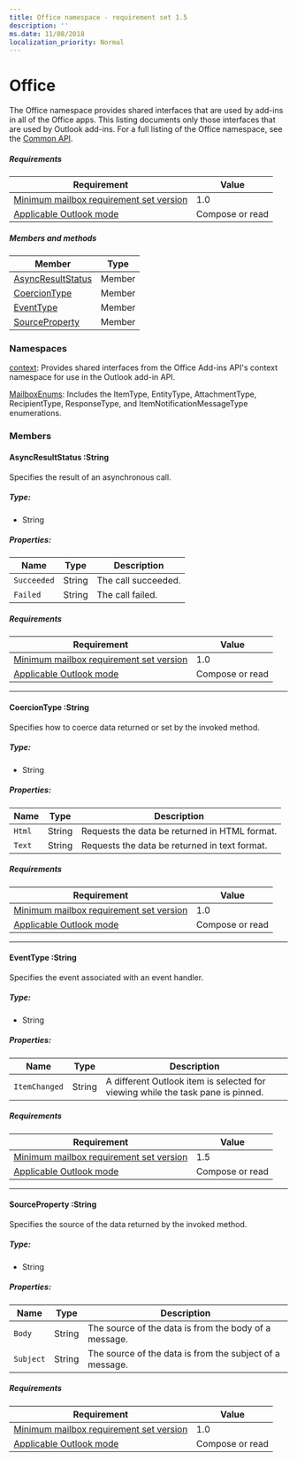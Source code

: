```yaml
---
title: Office namespace - requirement set 1.5
description: ''
ms.date: 11/08/2018
localization_priority: Normal
---
```


# Office

The Office namespace provides shared interfaces that are used by add-ins in all of the Office apps. This listing documents only those interfaces that are used by Outlook add-ins. For a full listing of the Office namespace, see the [Common API](/javascript/api/office).

##### Requirements

|Requirement| Value|
|---|---|
|[Minimum mailbox requirement set version](/office/dev/add-ins/reference/requirement-sets/outlook-api-requirement-sets)| 1.0|
|[Applicable Outlook mode](https://docs.microsoft.com/outlook/add-ins/#extension-points)| Compose or read|

##### Members and methods

| Member | Type |
|--------|------|
| [AsyncResultStatus](#asyncresultstatus-string) | Member |
| [CoercionType](#coerciontype-string) | Member |
| [EventType](#eventtype-string) | Member |
| [SourceProperty](#sourceproperty-string) | Member |

### Namespaces

[context](office.context.md): Provides shared interfaces from the Office Add-ins API's context namespace for use in the Outlook add-in API.

[MailboxEnums](/javascript/api/outlook/office.mailboxenums.attachmenttype): Includes the ItemType, EntityType, AttachmentType, RecipientType, ResponseType, and ItemNotificationMessageType enumerations.

### Members

####  AsyncResultStatus :String

Specifies the result of an asynchronous call.

##### Type:

*   String

##### Properties:

|Name| Type| Description|
|---|---|---|
|`Succeeded`| String|The call succeeded.|
|`Failed`| String|The call failed.|

##### Requirements

|Requirement| Value|
|---|---|
|[Minimum mailbox requirement set version](/office/dev/add-ins/reference/requirement-sets/outlook-api-requirement-sets)| 1.0|
|[Applicable Outlook mode](https://docs.microsoft.com/outlook/add-ins/#extension-points)| Compose or read|

---

####  CoercionType :String

Specifies how to coerce data returned or set by the invoked method.

##### Type:

*   String

##### Properties:

|Name| Type| Description|
|---|---|---|
|`Html`| String|Requests the data be returned in HTML format.|
|`Text`| String|Requests the data be returned in text format.|

##### Requirements

|Requirement| Value|
|---|---|
|[Minimum mailbox requirement set version](/office/dev/add-ins/reference/requirement-sets/outlook-api-requirement-sets)| 1.0|
|[Applicable Outlook mode](https://docs.microsoft.com/outlook/add-ins/#extension-points)| Compose or read|

---

####  EventType :String

Specifies the event associated with an event handler.

##### Type:

*   String

##### Properties:

| Name | Type | Description |
|---|---|---|
|`ItemChanged`| String | A different Outlook item is selected for viewing while the task pane is pinned. |

##### Requirements

|Requirement| Value|
|---|---|
|[Minimum mailbox requirement set version](/office/dev/add-ins/reference/requirement-sets/outlook-api-requirement-sets)| 1.5 |
|[Applicable Outlook mode](https://docs.microsoft.com/outlook/add-ins/#extension-points)| Compose or read |

---

####  SourceProperty :String

Specifies the source of the data returned by the invoked method.

##### Type:

*   String

##### Properties:

|Name| Type| Description|
|---|---|---|
|`Body`| String|The source of the data is from the body of a message.|
|`Subject`| String|The source of the data is from the subject of a message.|

##### Requirements

|Requirement| Value|
|---|---|
|[Minimum mailbox requirement set version](/office/dev/add-ins/reference/requirement-sets/outlook-api-requirement-sets)| 1.0|
|[Applicable Outlook mode](https://docs.microsoft.com/outlook/add-ins/#extension-points)| Compose or read|
